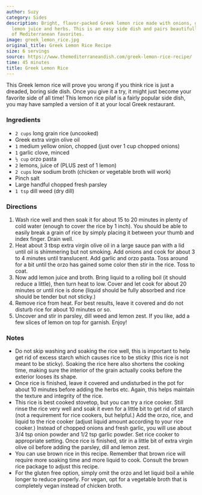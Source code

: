 ```yaml
---
author: Suzy
category: Sides
description: Bright, flavor-packed Greek lemon rice made with onions, garlic, fresh
  lemon juice and herbs. This is an easy side dish and pairs beautifully with lots
  of Mediterranean favorites.
image: greek_lemon_rice.jpg
original_title: Greek Lemon Rice Recipe
size: 6 servings
source: https://www.themediterraneandish.com/greek-lemon-rice-recipe/
time: 45 minutes
title: Greek Lemon Rice
---
```

This Greek lemon rice will prove you wrong if you think rice is just a dreaded, boring side dish. Once you give it a try, it might just become your favorite side of all time! This lemon rice pilaf is a fairly popular side dish, you may have sampled a version of it at your local Greek restaurant.

### Ingredients

* `2 cups` long grain rice (uncooked)
* Greek extra virgin olive oil
* `1` medium yellow onion, chopped (just over 1 cup chopped onions)
* `1` garlic clove, minced
* `½ cup` orzo pasta
* `2` lemons, juice of (PLUS zest of 1 lemon)
* `2 cups` low sodium broth (chicken or vegetable broth will work)
* Pinch salt
* Large handful chopped fresh parsley
* `1 tsp` dill weed (dry dill)

### Directions

1. Wash rice well and then soak it for about 15 to 20 minutes in plenty of cold water (enough to cover the rice by 1 inch). You should be able to easily break a grain of rice by simply placing it between your thumb and index finger. Drain well.
2. Heat about 3 tbsp extra virgin olive oil in a large sauce pan with a lid until oil is shimmering but not smoking.  Add onions and cook for about 3 to 4 minutes until translucent. Add garlic and orzo pasta. Toss around for a bit until the orzo has gained some color then stir in the rice. Toss to coat.
3. Now add lemon juice and broth. Bring liquid to a rolling boil (it should reduce a little), then turn heat to low. Cover and let cook for about 20 minutes or until rice is done (liquid should be fully absorbed and rice should be tender but not sticky.)
4. Remove rice from heat. For best results, leave it covered and do not disturb rice for about 10 minutes or so.
5. Uncover and stir in parsley, dill weed and lemon zest. If you like, add a few slices of lemon on top for garnish. Enjoy!

### Notes

* Do not skip washing and soaking the rice well, this is important to help get rid of excess starch which causes rice to be sticky (this rice is not meant to be sticky). Soaking the rice here also shortens the cooking time, making sure the interior of the grain actually cooks before the exterior looses its shape.
* Once rice is finished, leave it covered and undisturbed in the pot for about 10 minutes before adding the herbs etc. Again, this helps maintain the texture and integrity of the rice.
* This rice is best cooked stovetop, but you can try a rice cooker. Still rinse the rice very well and soak it even for a little bit to get rid of starch (not a requirement for rice cookers, but helpful.) Add the orzo, rice, and liquid to the rice cooker (adjust liquid amount according to your rice cooker.) Instead of chopped onions and fresh garlic, you will use about 3/4 tsp onion powder and 1/2 tsp garlic powder. Set rice cooker to appropriate setting. Once rice is finished, stir in a little bit of extra virgin olive oil before adding the parsley, dill and lemon zest.
* You can use brown rice in this recipe. Remember that brown rice will require more soaking time and more liquid to cook. Consult the brown rice package to adjust this recipe.
* For the gluten free option, simply omit the orzo and let liquid boil a while longer to reduce properly. For vegan, opt for a vegetable broth that is completely vegan instead of chicken broth.